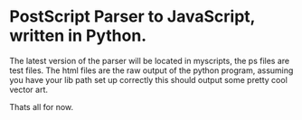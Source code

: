 PostScript Parser to JavaScript, written in Python.
=======

The latest version of the parser will be located in myscripts, the ps files are test files. 
The html files are the raw output of the python program, assuming you have your lib path set up
correctly this should output some pretty cool vector art.

Thats all for now.